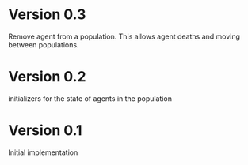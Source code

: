 # Version 0.3

Remove agent from a population. This allows agent deaths and moving between populations.

# Version 0.2
  
initializers for the state of agents in the population

# Version 0.1
  
Initial implementation
  
  
